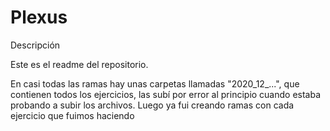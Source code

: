 # Plexus
Descripción

Este es el readme del repositorio.

En casi todas las ramas hay unas carpetas llamadas "2020_12_...", que contienen todos los ejercicios, 
las subí por error al principio cuando estaba probando a subir los archivos. Luego ya fui creando ramas
con cada ejercicio que fuimos haciendo
